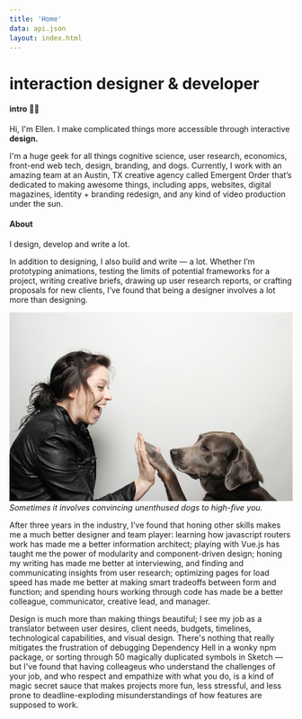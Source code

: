 ```yaml
---
title: 'Home'
data: api.json
layout: index.html 
---
```

# interaction designer & developer

#### intro 👋🏻
Hi, I'm Ellen. I make complicated things more accessible through interactive **design.**

I'm a huge geek for all things cognitive science, user research, economics, front-end web tech, design, branding, and dogs. Currently, I work with an amazing team at an Austin, TX creative agency called Emergent Order that’s dedicated to making awesome things, including apps, websites, digital magazines, identity + branding redesign, and any kind of video production under the sun.

<highlights></highlights>

#### About
I design, develop and write  a lot.

In addition to designing, I also build and write — a lot. Whether I’m prototyping animations, testing the limits of potential frameworks for a project, writing creative briefs, drawing up user research reports, or crafting proposals for new clients, I’ve found that being a designer involves a lot more than designing.

!['Me & Gunner'](../assets/me_and_gunner.png)
_Sometimes it involves convincing unenthused dogs to high-five you._

After three years in the industry, I’ve found that honing other skills makes me a much better designer and team player: learning how javascript routers work has made me a better information architect; playing with Vue.js has taught me the power of modularity and component-driven design; honing my writing has made me better at interviewing, and finding and communicating insights from user research; optimizing pages for load speed has made me better at making smart tradeoffs between form and function; and spending hours working through code has made be a better colleague, communicator, creative lead, and manager.

Design is much more than making things beautiful; I see my job as a translator between user desires, client needs, budgets, timelines, technological capabilities, and visual design. There's nothing that really mitigates the frustration of debugging Dependency Hell in a wonky npm package, or sorting through 50 magically duplicated symbols in Sketch — but I've found that having colleageus who understand the challenges of your job, and who respect and empathize with what you do, is a kind of magic secret sauce that makes projects more fun, less stressful, and less prone to deadline-exploding misunderstandings of how features are supposed to work.

<thoughts></thoughts>

<get-in-touch></get-in-touch>